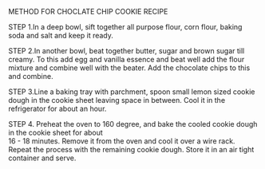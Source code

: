 METHOD FOR CHOCLATE CHIP COOKIE RECIPE

STEP 1.In a deep bowl, sift together all purpose flour, corn flour, baking soda and salt and keep it ready.

STEP 2.In another bowl, beat together butter, sugar and brown sugar till creamy. To this add egg and 
       vanilla  essence and beat well add the flour mixture and combine well with the beater. Add the chocolate chips to this and combine.

STEP 3.Line a baking tray with parchment, spoon small lemon sized cookie dough in the cookie sheet
       leaving  space in between. Cool it in the refrigerator for about an hour.         

STEP 4.  Preheat the oven to 160 degree, and bake the cooled cookie dough in the cookie sheet for about  
          16 - 18 minutes. Remove it from the oven and cool it over a wire rack. Repeat the process with     the remaining cookie dough. Store it in an air tight container and serve.      
          